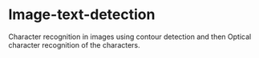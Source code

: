 # Image-text-detection
Character recognition in images using contour detection and then Optical character recognition of the characters.
